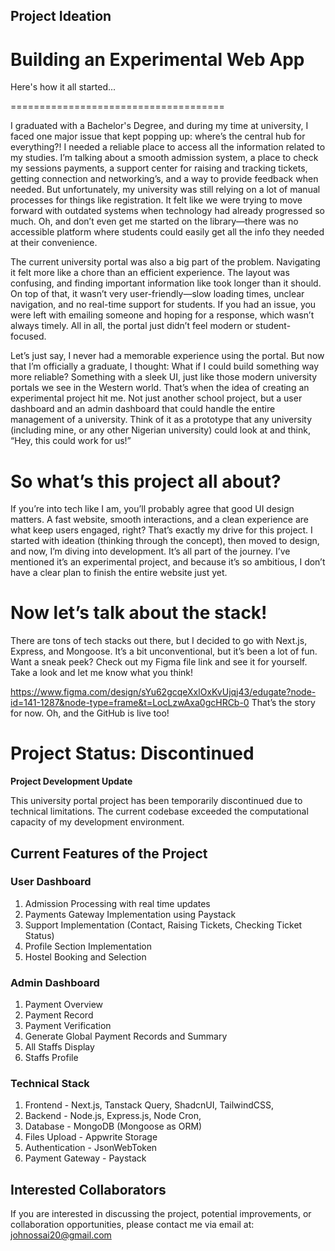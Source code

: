## Project Ideation

# Building an Experimental Web App

Here's how it all started...

=====================================

I graduated with a Bachelor's Degree, and during my time at university, I faced one major issue that kept popping up: where’s the central hub for everything?! I needed a reliable place to access all the information related to my studies. I’m talking about a smooth admission system, a place to check my sessions payments, a support center for raising and tracking tickets, getting connection and networking’s, and a way to provide feedback when needed. But unfortunately, my university was still relying on a lot of manual processes for things like registration. It felt like we were trying to move forward with outdated systems when technology had already progressed so much. Oh, and don’t even get me started on the library—there was no accessible platform where students could easily get all the info they needed at their convenience.

The current university portal was also a big part of the problem. Navigating it felt more like a chore than an efficient experience. The layout was confusing, and finding important information like took longer than it should. On top of that, it wasn’t very user-friendly—slow loading times, unclear navigation, and no real-time support for students. If you had an issue, you were left with emailing someone and hoping for a response, which wasn’t always timely. All in all, the portal just didn’t feel modern or student-focused.

Let’s just say, I never had a memorable experience using the portal. But now that I’m officially a graduate, I thought: What if I could build something way more reliable? Something with a sleek UI, just like those modern university portals we see in the Western world. That’s when the idea of creating an experimental project hit me. Not just another school project, but a user dashboard and an admin dashboard that could handle the entire management of a university. Think of it as a prototype that any university (including mine, or any other Nigerian university) could look at and think, “Hey, this could work for us!”

# So what’s this project all about?
If you’re into tech like I am, you’ll probably agree that good UI design matters. A fast website, smooth interactions, and a clean experience are what keep users engaged, right? That’s exactly my drive for this project. I started with ideation (thinking through the concept), then moved to design, and now, I’m diving into development. It’s all part of the journey. I’ve mentioned it’s an experimental project, and because it’s so ambitious, I don’t have a clear plan to finish the entire website just yet.

# Now let’s talk about the stack!
There are tons of tech stacks out there, but I decided to go with Next.js, Express, and Mongoose. It’s a bit unconventional, but it’s been a lot of fun. Want a sneak peek? Check out my Figma file link and see it for yourself. Take a look and let me know what you think! 

https://www.figma.com/design/sYu62gcqeXxlOxKvUjqj43/edugate?node-id=141-1287&node-type=frame&t=LocLzwAxa0gcHRCb-0
That’s the story for now. Oh, and the GitHub is live too!


# Project Status: Discontinued

**Project Development Update**

This university portal project has been temporarily discontinued due to technical limitations. The current codebase exceeded the computational capacity of my development environment.

## Current Features of the Project

### User Dashboard
  1. Admission Processing with real time updates
  2. Payments Gateway Implementation using Paystack
  3. Support Implementation (Contact, Raising Tickets, Checking Ticket Status)
  4. Profile Section Implementation
  6. Hostel Booking and Selection

### Admin Dashboard
  1. Payment Overview
  2. Payment Record
  3. Payment Verification
  4. Generate Global Payment Records and Summary
  5. All Staffs Display
  6. Staffs Profile

### Technical Stack
  1. Frontend - Next.js, Tanstack Query, ShadcnUI, TailwindCSS, 
  2. Backend - Node.js, Express.js, Node Cron,
  3. Database - MongoDB (Mongoose as ORM)
  5. Files Upload - Appwrite Storage
  6. Authentication - JsonWebToken
  7. Payment Gateway - Paystack


## Interested Collaborators

If you are interested in discussing the project, potential improvements, or collaboration opportunities, please contact me via email at: johnossai20@gmail.com
